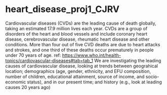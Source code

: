 # heart_disease_proj1_CJRV
Cardiovascular diseases (CVDs) are the leading cause of death globally, taking an estimated 17.9 million lives each year. CVDs are a group of disorders of the heart and blood vessels and include coronary heart disease, cerebrovascular disease, rheumatic heart disease and other conditions. More than four out of five CVD deaths are due to heart attacks and strokes, and one third of these deaths occur prematurely in people under 70 years of age. ref: https://www.who.int/health-topics/cardiovascular-diseases#tab=tab_1
We are investigating the leading causes of cardiovascular disease, looking at trends between 
  geograhical location;
  demographics (age, gender, ethnicity, and EFU composition, number of children, educational attainment, source of income, and socio-economic status), and  in our present time; and
  history (e.g., look at leading causes 20 years ago)
